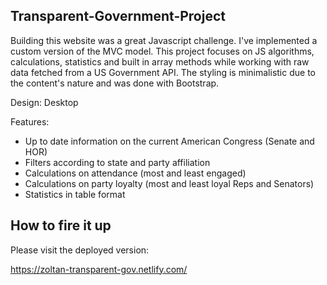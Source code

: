 ## Transparent-Government-Project
Building this website was a great Javascript challenge. I've implemented a custom version of the MVC model. This project focuses on JS algorithms, calculations, statistics and built in array methods while working with raw data fetched from a US Government API. The styling is minimalistic due to the content's nature and was done with Bootstrap.

Design: Desktop

Features: 
  - Up to date information on the current American Congress (Senate and HOR)
  - Filters according to state and party affiliation
  - Calculations on attendance (most and least engaged)
  - Calculations on party loyalty (most and least loyal Reps and Senators)
  - Statistics in table format
  
## How to fire it up
Please visit the deployed version:

https://zoltan-transparent-gov.netlify.com/
